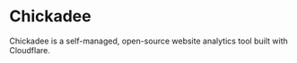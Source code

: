 # Chickadee

Chickadee is a self-managed, open-source website analytics tool built with Cloudflare.
